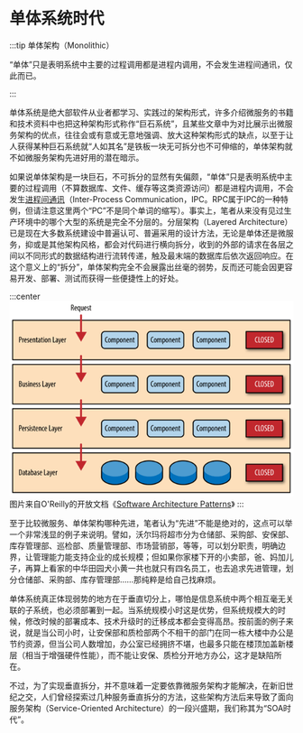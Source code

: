 # 单体系统时代

:::tip 单体架构（Monolithic）

“单体”只是表明系统中主要的过程调用都是进程内调用，不会发生进程间通讯，仅此而已。

:::

单体系统是绝大部软件从业者都学习、实践过的架构形式，许多介绍微服务的书籍和技术资料中也把这种架构形式称作“巨石系统”，且某些文章中为对比展示出微服务架构的优点，往往会或有意或无意地强调、放大这种架构形式的缺点，以至于让人获得某种巨石系统就“人如其名”是铁板一块无可拆分也不可伸缩的，单体架构就不如微服务架构先进好用的潜在暗示。

如果说单体架构是一块巨石，不可拆分的显然有失偏颇，“单体”只是表明系统中主要的过程调用（不算数据库、文件、缓存等这类资源访问）都是进程内调用，不会发生[进程间通讯](https://zh.wikipedia.org/wiki/%E8%A1%8C%E7%A8%8B%E9%96%93%E9%80%9A%E8%A8%8A)（Inter-Process Communication，IPC。RPC属于IPC的一种特例，但请注意这里两个“PC”不是同个单词的缩写）。事实上，笔者从来没有见过生产环境中的哪个大型的系统是完全不分层的。分层架构（Layered Architecture）已是现在大多数系统建设中普遍认可、普遍采用的设计方法，无论是单体还是微服务，抑或是其他架构风格，都会对代码进行横向拆分，收到的外部的请求在各层之间以不同形式的数据结构进行流转传递，触及最末端的数据库后依次返回响应。在这个意义上的“拆分”，单体架构完全不会展露出丝毫的弱势，反而还可能会因更容易开发、部署、测试而获得一些便捷性上的好处。

:::center
![](./images/layed-arch.png)
图片来自O'Reilly的开放文档《[Software Architecture Patterns](https://www.oreilly.com/programming/free/files/software-architecture-patterns.pdf)》
:::

至于比较微服务、单体架构哪种先进，笔者认为“先进”不能是绝对的，这点可以举一个非常浅显的例子来说明。譬如，沃尔玛将超市分为仓储部、采购部、安保部、库存管理部、巡检部、质量管理部、市场营销部，等等，可以划分职责，明确边界，让管理能力能支持企业的成长规模；但如果你家楼下开的小卖部，爸、妈加儿子，再算上看家的中华田园犬小黄一共也就只有四名员工，也去追求先进管理，划分仓储部、采购部、库存管理部……那纯粹是给自己找麻烦。

单体系统真正体现弱势的地方在于垂直切分上，哪怕是信息系统中两个相互毫无关联的子系统，也必须部署到一起。当系统规模小时这是优势，但系统规模大的时候，修改时候的部署成本、技术升级时的迁移成本都会变得高昂。按前面的例子来说，就是当公司小时，让安保部和质检部两个不相干的部门在同一栋大楼中办公是节约资源，但当公司人数增加，办公室已经拥挤不堪，也最多只能在楼顶加盖新楼层（相当于增强硬件性能），而不能让安保、质检分开地方办公，这才是缺陷所在。

不过，为了实现垂直拆分，并不意味着一定要依靠微服务架构才能解决，在新旧世纪之交，人们曾经探索过几种服务垂直拆分的方法，这些架构方法后来导致了面向服务架构（Service-Oriented Architecture）的一段兴盛期，我们称其为“SOA时代”。